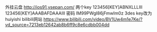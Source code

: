 外挂云盘
http://ios91.ysepan.com/
两个key
123456[KEY]ABNXLLLIII
123456[KEY]AAABAFDAAAIII
密码
IM99PWgI86jFmwIm0z
3des key改为 huiyishi
bilibili网站
https://www.bilibili.com/video/BV1Uw4m1e7Ke/?vd_source=7213eb12642ab8b6ff9c8e6cdbb004dd
